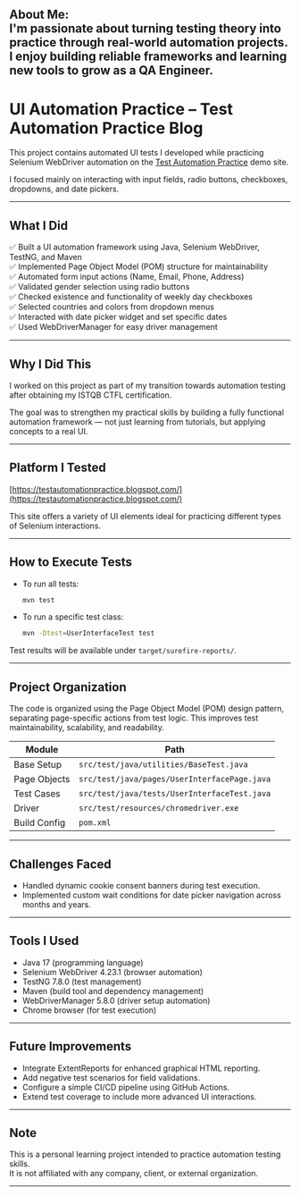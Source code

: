 **About Me:**  
I'm passionate about turning testing theory into practice through real-world automation projects. I enjoy building reliable frameworks and learning new tools to grow as a QA Engineer.
---

# UI Automation Practice – Test Automation Practice Blog

This project contains automated UI tests I developed while practicing Selenium WebDriver automation on the [Test Automation Practice](https://testautomationpractice.blogspot.com/) demo site.

I focused mainly on interacting with input fields, radio buttons, checkboxes, dropdowns, and date pickers.

---

## What I Did
✅ Built a UI automation framework using Java, Selenium WebDriver, TestNG, and Maven  
✅ Implemented Page Object Model (POM) structure for maintainability  
✅ Automated form input actions (Name, Email, Phone, Address)  
✅ Validated gender selection using radio buttons  
✅ Checked existence and functionality of weekly day checkboxes  
✅ Selected countries and colors from dropdown menus  
✅ Interacted with date picker widget and set specific dates  
✅ Used WebDriverManager for easy driver management  

---

## Why I Did This
I worked on this project as part of my transition towards automation testing after obtaining my ISTQB CTFL certification.

The goal was to strengthen my practical skills by building a fully functional automation framework — not just learning from tutorials, but applying concepts to a real UI.

---

## Platform I Tested
[https://testautomationpractice.blogspot.com/](https://testautomationpractice.blogspot.com/)

This site offers a variety of UI elements ideal for practicing different types of Selenium interactions.

---

## How to Execute Tests
- To run all tests:
  ```bash
  mvn test
  ```
- To run a specific test class:
  ```bash
  mvn -Dtest=UserInterfaceTest test
  ```

Test results will be available under `target/surefire-reports/`.

---

## Project Organization
The code is organized using the Page Object Model (POM) design pattern, separating page-specific actions from test logic. This improves test maintainability, scalability, and readability.

| Module         | Path                                |
|----------------|-------------------------------------|
| Base Setup     | `src/test/java/utilities/BaseTest.java` |
| Page Objects   | `src/test/java/pages/UserInterfacePage.java` |
| Test Cases     | `src/test/java/tests/UserInterfaceTest.java` |
| Driver         | `src/test/resources/chromedriver.exe` |
| Build Config   | `pom.xml` |

---

## Challenges Faced
- Handled dynamic cookie consent banners during test execution.
- Implemented custom wait conditions for date picker navigation across months and years.

---

## Tools I Used
- Java 17 (programming language)
- Selenium WebDriver 4.23.1 (browser automation)
- TestNG 7.8.0 (test management)
- Maven (build tool and dependency management)
- WebDriverManager 5.8.0 (driver setup automation)
- Chrome browser (for test execution)

---

## Future Improvements
- Integrate ExtentReports for enhanced graphical HTML reporting.
- Add negative test scenarios for field validations.
- Configure a simple CI/CD pipeline using GitHub Actions.
- Extend test coverage to include more advanced UI interactions.

---

## Note
This is a personal learning project intended to practice automation testing skills.  
It is not affiliated with any company, client, or external organization.

---

